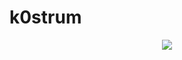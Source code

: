 # k0strum
<div align="center>
  ![MySQL](https://img.shields.io/badge/mysql-4479A1.svg?style=for-the-badge&logo=mysql&logoColor=white)"
</div>

<div align="center">
  <img src="https://github.com/oka1313/oka1313/assets/101691440/92118a53-c5b6-40bc-b130-bf8c398d7b51" />
</div>
